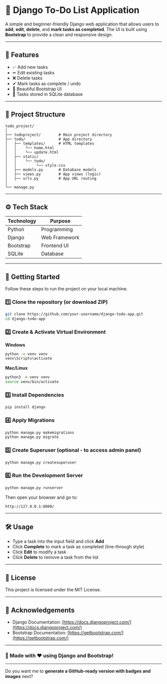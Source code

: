 # 📝 Django To-Do List Application



A simple and beginner-friendly Django web application that allows users to **add**, **edit**, **delete**, and **mark tasks as completed**. The UI is built using **Bootstrap** to provide a clean and responsive design.

---

## 📌 Features

* ✅ Add new tasks
* ✏ Edit existing tasks
* ❌ Delete tasks
* ✔ Mark tasks as complete / undo
* 🎨 Beautiful Bootstrap UI
* 💾 Tasks stored in SQLite database

---

## 📂 Project Structure

```
todo_project/
│
├── todoproject/        # Main project directory
├── todo/               # App directory
│   ├── templates/      # HTML templates
│   │    └── home.html
│   │    └── update.html
│   ├── static/
│   │    └── todo/
│   │         └── style.css
│   ├── models.py       # Database models
│   ├── views.py        # App views (logic)
│   ├── urls.py         # App URL routing
│
└── manage.py
```

---

## ⚙️ Tech Stack

| Technology | Purpose       |
| ---------- | ------------- |
| Python     | Programming   |
| Django     | Web Framework |
| Bootstrap  | Frontend UI   |
| SQLite     | Database      |

---

## 🚀 Getting Started

Follow these steps to run the project on your local machine.

### 1️⃣ Clone the repository (or download ZIP)

```bash
git clone https://github.com/your-username/django-todo-app.git
cd django-todo-app
```

### 2️⃣ Create & Activate Virtual Environment

**Windows**

```bash
python -m venv venv
venv\Scripts\activate
```

**Mac/Linux**

```bash
python3 -m venv venv
source venv/bin/activate
```

### 3️⃣ Install Dependencies

```bash
pip install django
```

### 4️⃣ Apply Migrations

```bash
python manage.py makemigrations
python manage.py migrate
```

### 5️⃣ Create Superuser (optional - to access admin panel)

```bash
python manage.py createsuperuser
```

### 6️⃣ Run the Development Server

```bash
python manage.py runserver
```

Then open your browser and go to:

```
http://127.0.0.1:8000/
```

---

## 🛠 Usage

* Type a task into the input field and click **Add**
* Click **Complete** to mark a task as completed (line-through style)
* Click **Edit** to modify a task
* Click **Delete** to remove a task from the list

---

## 📄 License

This project is licensed under the MIT License.

---

## 🙌 Acknowledgements

* Django Documentation: [https://docs.djangoproject.com/](https://docs.djangoproject.com/)
* Bootstrap Documentation: [https://getbootstrap.com/](https://getbootstrap.com/)

---

### 🎉 Made with ❤️ using Django and Bootstrap!

---

Do you want me to **generate a GitHub-ready version with badges and images** next?
